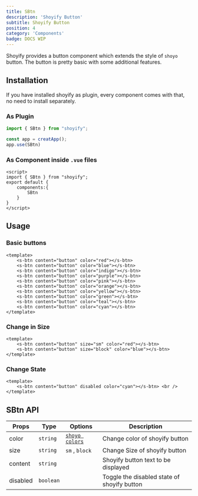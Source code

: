 ```yaml
---
title: SBtn
description: 'Shoyify Button'
subtitle: Shoyify Button
position: 4
category: 'Components'
badge: DOCS WIP
---
```

Shoyify provides a  button component which extends the style of `shoyo` button. The button is pretty basic with some additional features.

## Installation

<alert type="info"> If you have installed shoyify as plugin, every component comes with that, no need to install separately.</alert>

### As Plugin
```javascript
import { SBtn } from "shoyify";

const app = creatApp();
app.use(SBtn)

```

### As Component inside `.vue` files
```vue
<script>
import { SBtn } from "shoyify";
export default {
    components:{
        SBtn
    }
}
</script>
```
## Usage
### Basic buttons
```vue
<template>
    <s-btn content="button" color="red"></s-btn>
    <s-btn content="button" color="blue"></s-btn>
    <s-btn content="button" color="indigo"></s-btn>
    <s-btn content="button" color="purple"></s-btn>
    <s-btn content="button" color="pink"></s-btn>
    <s-btn content="button" color="orange"></s-btn>
    <s-btn content="button" color="yellow"></s-btn>
    <s-btn content="button" color="green"></s-btn>
    <s-btn content="button" color="teal"></s-btn>
    <s-btn content="button" color="cyan"></s-btn>
</template>
```
### Change in Size
```vue
<template>
    <s-btn content="button" size="sm" color="red"></s-btn>
    <s-btn content="button" size="block" color="blue"></s-btn>
</template>
```
### Change State
```vue
<template>
    <s-btn content="button" disabled color="cyan"></s-btn> <br />
</template>
```
<code-sandbox src="https://codesandbox.io/embed/keen-yonath-6xiiz?fontsize=14&hidenavigation=1&theme=dark"></code-sandbox>

## SBtn API
| **Props** | **Type**  | **Options**                                                       | **Description**                             |
| --------- | --------- | ----------------------------------------------------------------- | ------------------------------------------- |
| color     | `string`  | [`shoyo colors`](https://shoyo.sambitsahoo.com/#/colors?id=color) | Change color of shoyify button              |
| size      | `string`  | `sm` , `block`                                                    | Change Size of shoyify button               |
| content   | `string`  |                                                                   | Shoyify button text to be displayed         |
| disabled  | `boolean` |                                                                   | Toggle the disabled state of shoyify button | --> |